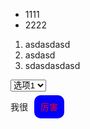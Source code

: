 
- 1111
- 2222

1. asdasdasd
2. asdasd
3. sdasdasdasd

<div>
	<select>
		<option>选项1</option>
		<option>选项2</option>
		<option>选项3</option>
	</select>
</div>

我很<span style="background-color: blue; color: red; padding: 10px; border-radius: 10px; margin: 10px;">厉害</span>



